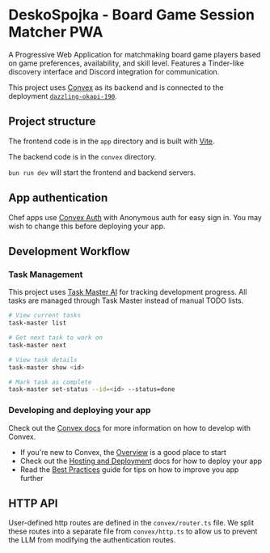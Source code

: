 # DeskoSpojka - Board Game Session Matcher PWA

A Progressive Web Application for matchmaking board game players based on game preferences, availability, and skill level. Features a Tinder-like discovery interface and Discord integration for communication.

This project uses [Convex](https://convex.dev) as its backend and is connected to the deployment [`dazzling-okapi-190`](https://dashboard.convex.dev/d/dazzling-okapi-190).
  
## Project structure
  
The frontend code is in the `app` directory and is built with [Vite](https://vitejs.dev/).
  
The backend code is in the `convex` directory.
  
`bun run dev` will start the frontend and backend servers.

## App authentication

Chef apps use [Convex Auth](https://auth.convex.dev/) with Anonymous auth for easy sign in. You may wish to change this before deploying your app.

## Development Workflow

### Task Management

This project uses [Task Master AI](https://github.com/AntonioRdC/task-master-ai) for tracking development progress. All tasks are managed through Task Master instead of manual TODO lists.

```bash
# View current tasks
task-master list

# Get next task to work on
task-master next

# View task details
task-master show <id>

# Mark task as complete
task-master set-status --id=<id> --status=done
```

### Developing and deploying your app

Check out the [Convex docs](https://docs.convex.dev/) for more information on how to develop with Convex.
* If you're new to Convex, the [Overview](https://docs.convex.dev/understanding/) is a good place to start
* Check out the [Hosting and Deployment](https://docs.convex.dev/production/) docs for how to deploy your app
* Read the [Best Practices](https://docs.convex.dev/understanding/best-practices/) guide for tips on how to improve you app further

## HTTP API

User-defined http routes are defined in the `convex/router.ts` file. We split these routes into a separate file from `convex/http.ts` to allow us to prevent the LLM from modifying the authentication routes.
